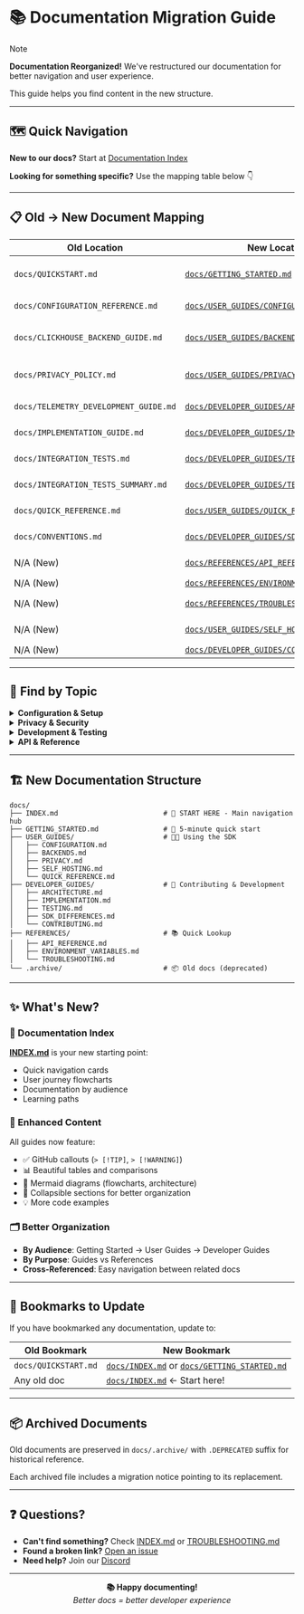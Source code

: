 # 📚 Documentation Migration Guide

> [!NOTE]
> **Documentation Reorganized!** We've restructured our documentation for better navigation and user experience.

This guide helps you find content in the new structure.

---

## 🗺️ Quick Navigation

**New to our docs?** Start at [Documentation Index](INDEX.md)

**Looking for something specific?** Use the mapping table below 👇

---

## 📋 Old → New Document Mapping

| Old Location | New Location | Notes |
|--------------|--------------|-------|
| `docs/QUICKSTART.md` | [`docs/GETTING_STARTED.md`](GETTING_STARTED.md) | Enhanced with more examples |
| `docs/CONFIGURATION_REFERENCE.md` | [`docs/USER_GUIDES/CONFIGURATION.md`](USER_GUIDES/CONFIGURATION.md) | Consolidated all config info |
| `docs/CLICKHOUSE_BACKEND_GUIDE.md` | [`docs/USER_GUIDES/BACKENDS.md`](USER_GUIDES/BACKENDS.md) | Includes OTLP comparison |
| `docs/PRIVACY_POLICY.md` | [`docs/USER_GUIDES/PRIVACY.md`](USER_GUIDES/PRIVACY.md) | Enhanced with flowcharts |
| `docs/TELEMETRY_DEVELOPMENT_GUIDE.md` | [`docs/DEVELOPER_GUIDES/ARCHITECTURE.md`](DEVELOPER_GUIDES/ARCHITECTURE.md) | Architecture deep dive |
| `docs/IMPLEMENTATION_GUIDE.md` | [`docs/DEVELOPER_GUIDES/IMPLEMENTATION.md`](DEVELOPER_GUIDES/IMPLEMENTATION.md) | More patterns added |
| `docs/INTEGRATION_TESTS.md` | [`docs/DEVELOPER_GUIDES/TESTING.md`](DEVELOPER_GUIDES/TESTING.md) | Consolidated all testing |
| `docs/INTEGRATION_TESTS_SUMMARY.md` | [`docs/DEVELOPER_GUIDES/TESTING.md`](DEVELOPER_GUIDES/TESTING.md) | Merged into TESTING.md |
| `docs/QUICK_REFERENCE.md` | [`docs/USER_GUIDES/QUICK_REFERENCE.md`](USER_GUIDES/QUICK_REFERENCE.md) | Moved to USER_GUIDES |
| `docs/CONVENTIONS.md` | [`docs/DEVELOPER_GUIDES/SDK_DIFFERENCES.md`](DEVELOPER_GUIDES/SDK_DIFFERENCES.md) | Enhanced comparison |
| N/A (New) | [`docs/REFERENCES/API_REFERENCE.md`](REFERENCES/API_REFERENCE.md) | Complete API docs |
| N/A (New) | [`docs/REFERENCES/ENVIRONMENT_VARIABLES.md`](REFERENCES/ENVIRONMENT_VARIABLES.md) | All env vars |
| N/A (New) | [`docs/REFERENCES/TROUBLESHOOTING.md`](REFERENCES/TROUBLESHOOTING.md) | Solutions guide |
| N/A (New) | [`docs/USER_GUIDES/SELF_HOSTING.md`](USER_GUIDES/SELF_HOSTING.md) | Infrastructure guide |
| N/A (New) | [`docs/DEVELOPER_GUIDES/CONTRIBUTING.md`](DEVELOPER_GUIDES/CONTRIBUTING.md) | Dev workflow |

---

## 🎯 Find by Topic

<details>
<summary><strong>Configuration & Setup</strong></summary>

- **General Configuration**: [USER_GUIDES/CONFIGURATION.md](USER_GUIDES/CONFIGURATION.md)
- **Environment Variables**: [REFERENCES/ENVIRONMENT_VARIABLES.md](REFERENCES/ENVIRONMENT_VARIABLES.md)
- **Backend Selection**: [USER_GUIDES/BACKENDS.md](USER_GUIDES/BACKENDS.md)
- **Self-Hosting**: [USER_GUIDES/SELF_HOSTING.md](USER_GUIDES/SELF_HOSTING.md)

</details>

<details>
<summary><strong>Privacy & Security</strong></summary>

- **Privacy Policy**: [USER_GUIDES/PRIVACY.md](USER_GUIDES/PRIVACY.md)
- **Security Best Practices**: [USER_GUIDES/SELF_HOSTING.md#security](USER_GUIDES/SELF_HOSTING.md#-security)
- **GDPR/CCPA Compliance**: [USER_GUIDES/PRIVACY.md#compliance](USER_GUIDES/PRIVACY.md#-compliance)

</details>

<details>
<summary><strong>Development & Testing</strong></summary>

- **Architecture**: [DEVELOPER_GUIDES/ARCHITECTURE.md](DEVELOPER_GUIDES/ARCHITECTURE.md)
- **Implementation Patterns**: [DEVELOPER_GUIDES/IMPLEMENTATION.md](DEVELOPER_GUIDES/IMPLEMENTATION.md)
- **Testing Guide**: [DEVELOPER_GUIDES/TESTING.md](DEVELOPER_GUIDES/TESTING.md)
- **Contributing**: [DEVELOPER_GUIDES/CONTRIBUTING.md](DEVELOPER_GUIDES/CONTRIBUTING.md)

</details>

<details>
<summary><strong>API & Reference</strong></summary>

- **API Documentation**: [REFERENCES/API_REFERENCE.md](REFERENCES/API_REFERENCE.md)
- **Quick Reference**: [USER_GUIDES/QUICK_REFERENCE.md](USER_GUIDES/QUICK_REFERENCE.md)
- **Python ↔ TypeScript Differences**: [DEVELOPER_GUIDES/SDK_DIFFERENCES.md](DEVELOPER_GUIDES/SDK_DIFFERENCES.md)
- **Troubleshooting**: [REFERENCES/TROUBLESHOOTING.md](REFERENCES/TROUBLESHOOTING.md)

</details>

---

## 🏗️ New Documentation Structure

```
docs/
├── INDEX.md                          # 📍 START HERE - Main navigation hub
├── GETTING_STARTED.md                # 🚀 5-minute quick start
├── USER_GUIDES/                      # 👨‍💻 Using the SDK
│   ├── CONFIGURATION.md
│   ├── BACKENDS.md
│   ├── PRIVACY.md
│   ├── SELF_HOSTING.md
│   └── QUICK_REFERENCE.md
├── DEVELOPER_GUIDES/                 # 🔧 Contributing & Development
│   ├── ARCHITECTURE.md
│   ├── IMPLEMENTATION.md
│   ├── TESTING.md
│   ├── SDK_DIFFERENCES.md
│   └── CONTRIBUTING.md
├── REFERENCES/                       # 📚 Quick Lookup
│   ├── API_REFERENCE.md
│   ├── ENVIRONMENT_VARIABLES.md
│   └── TROUBLESHOOTING.md
└── .archive/                         # 📦 Old docs (deprecated)
```

---

## ✨ What's New?

### 📍 Documentation Index
[**INDEX.md**](INDEX.md) is your new starting point:
- Quick navigation cards
- User journey flowcharts
- Documentation by audience
- Learning paths

### 🎨 Enhanced Content
All guides now feature:
- ✅ GitHub callouts (`> [!TIP]`, `> [!WARNING]`)
- 📊 Beautiful tables and comparisons
- 🎯 Mermaid diagrams (flowcharts, architecture)
- 🔄 Collapsible sections for better organization
- 💡 More code examples

### 🗂️ Better Organization
- **By Audience**: Getting Started → User Guides → Developer Guides
- **By Purpose**: Guides vs References
- **Cross-Referenced**: Easy navigation between related docs

---

## 🔗 Bookmarks to Update

If you have bookmarked any documentation, update to:

| Old Bookmark | New Bookmark |
|--------------|--------------|
| `docs/QUICKSTART.md` | [`docs/INDEX.md`](INDEX.md) or [`docs/GETTING_STARTED.md`](GETTING_STARTED.md) |
| Any old doc | [`docs/INDEX.md`](INDEX.md) ← Start here! |

---

## 📦 Archived Documents

Old documents are preserved in `docs/.archive/` with `.DEPRECATED` suffix for historical reference.

Each archived file includes a migration notice pointing to its replacement.

---

## ❓ Questions?

- **Can't find something?** Check [INDEX.md](INDEX.md) or [TROUBLESHOOTING.md](REFERENCES/TROUBLESHOOTING.md)
- **Found a broken link?** [Open an issue](https://github.com/namastexlabs/automagik-telemetry/issues)
- **Need help?** Join our [Discord](https://discord.gg/xcW8c7fF3R)

---

<p align="center">
  <strong>📚 Happy documenting!</strong><br>
  <em>Better docs = better developer experience</em>
</p>
